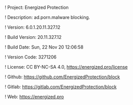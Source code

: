 ! Project: Energized Protection

! Description: ad.porn.malware blocking.

! Version: 6.0.1.20.11.327.12

! Build Version: 20.11.327.12

! Build Date: Sun, 22 Nov 20 12:06:58

! Version Code: 3271206

! License: CC BY-NC-SA 4.0, https://energized.pro/license

! Github: https://github.com/EnergizedProtection/block

! Gitlab: https://gitlab.com/EnergizedProtection/block


! Web: https://energized.pro
